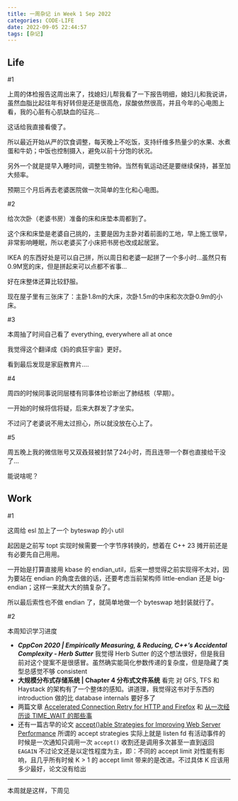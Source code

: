 ```yaml
---
title: 一周杂记 in Week 1 Sep 2022
categories: CODE-LIFE
date: 2022-09-05 22:44:57
tags: [杂记]
---
```

## Life

\#1

上周的体检报告这周出来了，找媳妇儿帮我看了一下报告明细，媳妇儿和我说讲，虽然血脂比起往年有好转但是还是很高危，尿酸依然很高，并且今年的心电图上看，我的心脏有心肌缺血的征兆...

这话给我直接看傻了。

所以最近开始从严的饮食调整，每天晚上不吃饭，支持纤维多热量少的水果、水煮蛋和牛奶；中饭也控制摄入，避免以前十分饱的状况。

另外一个就是提早入睡时间，调整生物钟。当然有氧运动还是要继续保持，甚至加大频率。

预期三个月后再去老婆医院做一次简单的生化和心电图。

\#2

给次次卧（老婆书房）准备的床和床垫本周都到了。

这个床和床垫是老婆自己挑的，主要是因为主卧对着前面的工地，早上施工很早，非常影响睡眠，所以老婆买了小床把书房也改成起居室。

IKEA 的东西好处是可以自己拼，所以周日和老婆一起拼了一个多小时...虽然只有0.9M宽的床，但是拼起来可以点都不省事...

好在床整体还算比较舒服。

现在屋子里有三张床了：主卧1.8m的大床，次卧1.5m的中床和次次卧0.9m的小床。

\#3

本周抽了时间自己看了 everything, everywhere all at once

我觉得这个翻译成《妈的疯狂宇宙》更好。

看到最后发现是家庭教育片....

\#4

周四的时候同事说同层楼有同事体检诊断出了肺结核（早期）。

一开始的时候将信将疑，后来大群发了才坐实。

不过问了老婆说不用太过担心，所以就没放在心上了。

\#5

周五晚上我的微信账号又双叒叕被封禁了24小时，而且连带一个群也直接给干没了...

能说啥呢？

## Work

\#1

这周给 esl 加上了一个 byteswap 的小 util

起因是之前写 topt 实现时候需要一个字节序转换的，想着在 C++ 23 摊开前还是有必要先自己用用。

一开始是打算直接用 kbase 的 endian_util，后来一想觉得之前实现得不太对，因为要站在 endian 的角度去做的话，还要考虑当前架构师 little-endian 还是 big-endian；这样一来就大大的搞复杂了。

所以最后索性也不做 endian 了，就简单地做一个 byteswap 地封装就行了。

\#2

本周知识学习进度

- **_CppCon 2020 | Empirically Measuring, & Reducing, C++’s Accidental Complexity - Herb Sutter_**
    我觉得 Herb Sutter 的这个想法很好，但是我目前对这个提案不是很感冒。虽然确实能简化参数传递的复杂度，但是隐藏了类型总感觉不够 consistent
- **大规模分布式存储系统 | Chapter 4 分布式文件系统** 看完
    对 GFS, TFS 和 Haystack 的架构有了一个整体的感知。讲道理，我觉得这书对于东西的 introduction 做的比 database internals 要好多了
- 两篇文章 [Accelerated Connection Retry for HTTP and Firefox](https://bitsup.blogspot.com/2010/12/accelerated-connection-retry-for-http.html) 和 [从一次经历谈 TIME_WAIT 的那些事](https://coolshell.cn/articles/22263.html)
- 还有一篇古早的论文 [accept()able Strategies for Improving Web Server Performance](https://github.com/kingsamchen/footnotes-of-linux-multithreaded-server-side-programming/blob/master/acceptable_strategies_for_improving_web_server_performance.md)
    所谓的 accept strategies 实际上就是 listen fd 有活动事件的时候是一次通知只调用一次 `accept()` 收割还是调用多次甚至一直到返回 `EAGAIN`
    不过论文还是以定性程度为主，即：不同的 accept limit 对性能有影响，且几乎所有时候 K > 1 的 accept limit 带来的是改进。不过具体 K 应该用多少最好，论文没有给出

---

本周就是这样，下周见
